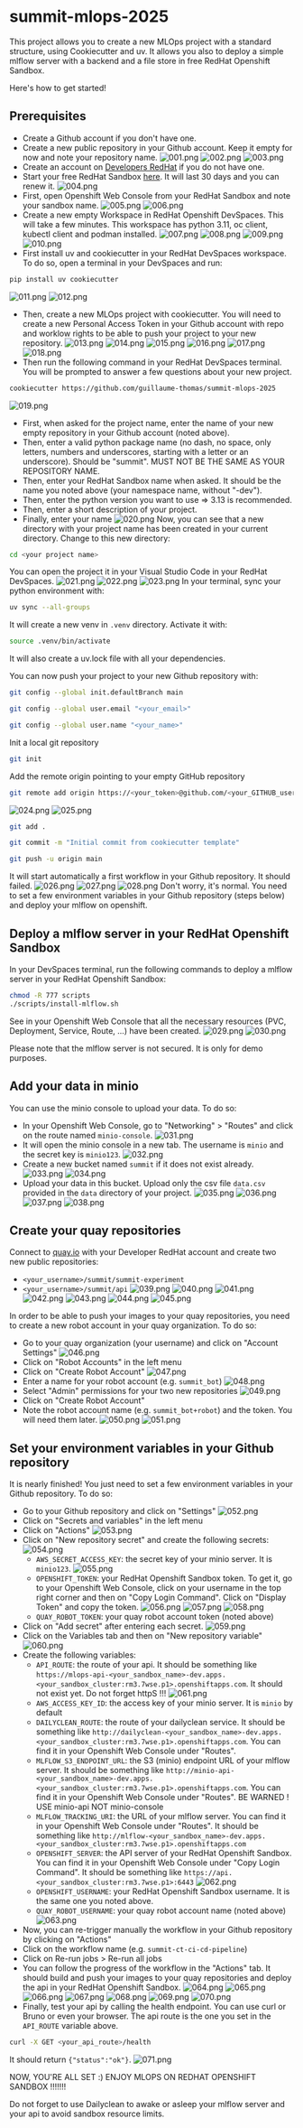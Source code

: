# summit-mlops-2025

This project allows you to create a new MLOps project with a standard structure, using Cookiecutter and uv.
It allows you also to deploy a simple mlflow server with a backend and a file store in free RedHat Openshift Sandbox.

Here's how to get started!

## Prerequisites
- Create a Github account if you don't have one.
- Create a new public repository in your Github account. Keep it empty for now and note your repository name.
![001.png](assets/001.png)
![002.png](assets/002.png)
![003.png](assets/003.png)
- Create an account on [Developers RedHat](https://developers.redhat.com/) if you do not have one.
- Start your free RedHat Sandbox [here](https://sandbox.redhat.com). It will last 30 days and you can renew it.
![004.png](assets/004.png)
- First, open Openshift Web Console from your RedHat Sandbox and note your sandbox name.
![005.png](assets/005.png)
![006.png](assets/006.png)
- Create a new empty Workspace in RedHat Openshift DevSpaces. This will take a few minutes. This workspace has python 3.11, oc client, kubectl client and podman installed.
![007.png](assets/007.png)
![008.png](assets/008.png)
![009.png](assets/009.png)
![010.png](assets/010.png)
- First install uv and cookiecutter in your RedHat DevSpaces workspace. To do so, open a terminal in your DevSpaces and run:
```bash
pip install uv cookiecutter
```
![011.png](assets/011.png)
![012.png](assets/012.png)
- Then, create a new MLOps project with cookiecutter. You will need to create a new Personal Access Token in your Github account with repo and worklow rights to be able to push your project to your new repository.
![013.png](assets/013.png)
![014.png](assets/014.png)
![015.png](assets/015.png)
![016.png](assets/016.png)
![017.png](assets/017.png)
![018.png](assets/018.png)
- Then run the following command in your RedHat DevSpaces terminal. You will be prompted to answer a few questions about your new project.
```bash
cookiecutter https://github.com/guillaume-thomas/summit-mlops-2025
```
![019.png](assets/019.png)
- First, when asked for the project name, enter the name of your new empty repository in your Github account (noted above).
- Then, enter a valid python package name (no dash, no space, only letters, numbers and underscores, starting with a letter or an underscore). Should be "summit". MUST NOT BE THE SAME AS YOUR REPOSITORY NAME.
- Then, enter your RedHat Sandbox name when asked. It should be the name you noted above (your namespace name, without "-dev").
- Then, enter the python version you want to use => 3.13 is recommended.
- Then, enter a short description of your project.
- Finally, enter your name
![020.png](assets/020.png)
Now, you can see that a new directory with your project name has been created in your current directory. Change to this new directory:
```bash
cd <your project name>
```

You can open the project it in your Visual Studio Code in your RedHat DevSpaces.
![021.png](assets/021.png)
![022.png](assets/022.png)
![023.png](assets/023.png)
In your terminal, sync your python environment with:
```bash 
uv sync --all-groups
```

It will create a new venv in `.venv` directory. Activate it with:
```bash
source .venv/bin/activate
```

It will also create a uv.lock file with all your dependencies.

You can now push your project to your new Github repository with:
```bash
git config --global init.defaultBranch main
```
```bash
git config --global user.email "<your_email>"
```
```bash
git config --global user.name "<your_name>"
```
Init a local git repository
```bash
git init
```
Add the remote origin pointing to your empty GitHub repository
```bash
git remote add origin https://<your_token>@github.com/<your_GITHUB_username>/<repository_name>.git
```
![024.png](assets/024.png)
![025.png](assets/025.png)
```bash
git add .
```
```bash
git commit -m "Initial commit from cookiecutter template"
```
```bash
git push -u origin main
```

It will start automatically a first workflow in your Github repository. It should failed.
![026.png](assets/026.png)
![027.png](assets/027.png)
![028.png](assets/028.png)
Don't worry, it's normal. You need to set a few environment variables in your Github repository (steps below) and deploy your mlflow on openshift.

## Deploy a mlflow server in your RedHat Openshift Sandbox

In your DevSpaces terminal, run the following commands to deploy a mlflow server in your RedHat Openshift Sandbox:
```bash
chmod -R 777 scripts
./scripts/install-mlflow.sh
```

See in your Openshift Web Console that all the necessary resources (PVC, Deployment, Service, Route, ...) have been created.
![029.png](assets/029.png)
![030.png](assets/030.png)

Please note that the mlflow server is not secured. It is only for demo purposes.

## Add your data in minio
You can use the minio console to upload your data. To do so:
- In your Openshift Web Console, go to "Networking" > "Routes" and click on the route named `minio-console`.
![031.png](assets/031.png)
- It will open the minio console in a new tab. The username is `minio` and the secret key is `minio123`.
![032.png](assets/032.png)
- Create a new bucket named `summit` if it does not exist already.
![033.png](assets/033.png)
![034.png](assets/034.png)
- Upload your data in this bucket. Upload only the csv file `data.csv` provided in the `data` directory of your project.
![035.png](assets/035.png)
![036.png](assets/036.png)
![037.png](assets/037.png)
![038.png](assets/038.png)

## Create your quay repositories

Connect to [quay.io](https://quay.io/) with your Developer RedHat account and create two new public repositories:
- `<your_username>/summit/summit-experiment`
- `<your_username>/summit/api`
![039.png](assets/039.png)
![040.png](assets/040.png)
![041.png](assets/041.png)
![042.png](assets/042.png)
![043.png](assets/043.png)
![044.png](assets/044.png)
![045.png](assets/045.png)

In order to be able to push your images to your quay repositories, you need to create a new robot account in your quay organization. To do so:
- Go to your quay organization (your username) and click on "Account Settings"
![046.png](assets/046.png)
- Click on "Robot Accounts" in the left menu
- Click on "Create Robot Account"
![047.png](assets/047.png)
- Enter a name for your robot account (e.g. `summit_bot`)
![048.png](assets/048.png)
- Select "Admin" permissions for your two new repositories
![049.png](assets/049.png)
- Click on "Create Robot Account"
- Note the robot account name (e.g. `summit_bot+robot`) and the token. You will need them later.
![050.png](assets/050.png)
![051.png](assets/051.png)

## Set your environment variables in your Github repository

It is nearly finished! You just need to set a few environment variables in your Github repository. To do so:
- Go to your Github repository and click on "Settings"
![052.png](assets/052.png)
- Click on "Secrets and variables" in the left menu
- Click on "Actions"
![053.png](assets/053.png)
- Click on "New repository secret" and create the following secrets:
![054.png](assets/054.png)
  - `AWS_SECRET_ACCESS_KEY`: the secret key of your minio server. It is `minio123`.
![055.png](assets/055.png)
  - `OPENSHIFT_TOKEN`: your RedHat Openshift Sandbox token. To get it, go to your Openshift Web Console, click on your username in the top right corner and then on "Copy Login Command". Click on "Display Token" and copy the token.
![056.png](assets/056.png)
![057.png](assets/057.png)
![058.png](assets/058.png)
  - `QUAY_ROBOT_TOKEN`: your quay robot account token (noted above)
- Click on "Add secret" after entering each secret.
![059.png](assets/059.png)
- Click on the Variables tab and then on "New repository variable"
![060.png](assets/060.png)
- Create the following variables: 
  - `API_ROUTE`: the route of your api. It should be something like `https://mlops-api-<your_sandbox_name>-dev.apps.<your_sandbox_cluster:rm3.7wse.p1>.openshiftapps.com`. It should not exist yet. Do not forget httpS !!!
![061.png](assets/061.png)
  - `AWS_ACCESS_KEY_ID`: the access key of your minio server. It is `minio` by default
  - `DAILYCLEAN_ROUTE`: the route of your dailyclean service. It should be something like `http://dailyclean-<your_sandbox_name>-dev.apps.<your_sandbox_cluster:rm3.7wse.p1>.openshiftapps.com`. You can find it in your Openshift Web Console under "Routes".
  - `MLFLOW_S3_ENDPOINT_URL`: the S3 (minio) endpoint URL of your mlflow server. It should be something like `http://minio-api-<your_sandbox_name>-dev.apps.<your_sandbox_cluster:rm3.7wse.p1>.openshiftapps.com`. You can find it in your Openshift Web Console under "Routes". BE WARNED ! USE minio-api NOT minio-console
  - `MLFLOW_TRACKING_URI`: the URL of your mlflow server. You can find it in your Openshift Web Console under "Routes". It should be something like `http://mlflow-<your_sandbox_name>-dev.apps.<your_sandbox_cluster:rm3.7wse.p1>.openshiftapps.com`
  - `OPENSHIFT_SERVER`: the API server of your RedHat Openshift Sandbox. You can find it in your Openshift Web Console under "Copy Login Command". It should be something like `https://api.<your_sandbox_cluster:rm3.7wse.p1>:6443`
![062.png](assets/062.png)
  - `OPENSHIFT_USERNAME`: your RedHat Openshift Sandbox username. It is the same one you noted above.
  - `QUAY_ROBOT_USERNAME`: your quay robot account name (noted above)
![063.png](assets/063.png)
- Now, you can re-trigger manually the workflow in your Github repository by clicking on "Actions"
- Click on the workflow name (e.g. `summit-ct-ci-cd-pipeline`)
- Click on Re-run jobs > Re-run all jobs
- You can follow the progress of the workflow in the "Actions" tab. It should build and push your images to your quay repositories and deploy the api in your RedHat Openshift Sandbox.
![064.png](assets/064.png)
![065.png](assets/065.png)
![066.png](assets/066.png)
![067.png](assets/067.png)
![068.png](assets/068.png)
![069.png](assets/069.png)
![070.png](assets/070.png)
- Finally, test your api by calling the health endpoint. You can use curl or Bruno or even your browser. The api route is the one you set in the `API_ROUTE` variable above.
```bash
curl -X GET <your_api_route>/health
```
It should return `{"status":"ok"}`.
![071.png](assets/071.png)

NOW, YOU'RE ALL SET :) ENJOY MLOPS ON REDHAT OPENSHIFT SANDBOX !!!!!!!

Do not forget to use Dailyclean to awake or asleep your mlflow server and your api to avoid sandbox resource limits.